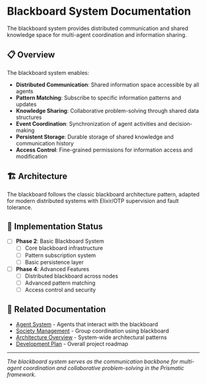 # Blackboard System Documentation

The blackboard system provides distributed communication and shared knowledge space for multi-agent coordination and information sharing.

## 📋 Overview

The blackboard system enables:
- **Distributed Communication**: Shared information space accessible by all agents
- **Pattern Matching**: Subscribe to specific information patterns and updates
- **Knowledge Sharing**: Collaborative problem-solving through shared data structures
- **Event Coordination**: Synchronization of agent activities and decision-making
- **Persistent Storage**: Durable storage of shared knowledge and communication history
- **Access Control**: Fine-grained permissions for information access and modification

## 🏗️ Architecture

The blackboard follows the classic blackboard architecture pattern, adapted for modern distributed systems with Elixir/OTP supervision and fault tolerance.

## 🎯 Implementation Status

- [ ] **Phase 2**: Basic Blackboard System
  - [ ] Core blackboard infrastructure
  - [ ] Pattern subscription system
  - [ ] Basic persistence layer

- [ ] **Phase 4**: Advanced Features
  - [ ] Distributed blackboard across nodes
  - [ ] Advanced pattern matching
  - [ ] Access control and security

## 🔗 Related Documentation

- [Agent System](../agents/README.md) - Agents that interact with the blackboard
- [Society Management](../societies/README.md) - Group coordination using blackboard
- [Architecture Overview](../architecture/README.md) - System-wide architectural patterns
- [Development Plan](../development-plan.md) - Overall project roadmap

---

*The blackboard system serves as the communication backbone for multi-agent coordination and collaborative problem-solving in the Prismatic framework.*